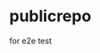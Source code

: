 # publicrepo
for e2e test






















































































































































































































































































































































































































































































































































































































































































































































































































































































































































































































































































































































































































































































































































































































































































































































































































































































































































































